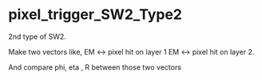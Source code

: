 # pixel_trigger_SW2_Type2
2nd type of SW2. 

Make two vectors like,
EM <-> pixel hit on layer 1
EM <-> pixel hit on layer 2.

And compare phi, eta , R between those two vectors

